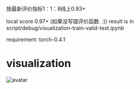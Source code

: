 按最新评价指标1：1：8线上0.93+

local score 0.97+ (如果没写错评价函数. :))
result is in script/debug/visualization-train-valid-test.ipynb

requirement:
  torch-0.4.1
  
# visualization
![avatar](./visualization.png)
